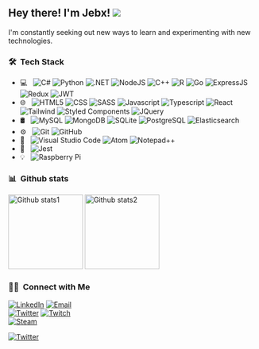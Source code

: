 <h2> Hey there! I'm Jebx!
<a href="https://jebx.dev"><img src="https://img.shields.io/badge/website-000000?style=flat&logo=About.me&logoColor=white"/></a>
</h2>

I'm constantly seeking out new ways to learn and experimenting with new technologies.

<h3> 🛠 &nbsp;Tech Stack</h3>

- 💻 &nbsp;
  ![C#](https://img.shields.io/badge/C%23-239120?style=flat&logo=c-sharp&logoColor=white)
  ![Python](https://img.shields.io/badge/Python-3776AB?style=flat&logo=python&logoColor=white)
  ![.NET](https://img.shields.io/badge/.NET-5C2D91?style=flat&logo=.net&logoColor=white)
  ![NodeJS](https://img.shields.io/badge/Node.js-43853D?style=flat&logo=node.js&logoColor=white)
  ![C++](https://img.shields.io/badge/C%2B%2B-00599C?style=flat&logo=c%2B%2B&logoColor=white)
  ![R](https://img.shields.io/badge/R-276DC3?style=flat&logo=r&logoColor=white)
  ![Go](https://img.shields.io/badge/Go-00ADD8?style=flat&logo=go&logoColor=white)
  ![ExpressJS](https://img.shields.io/badge/Express.js-404D59?style=flat)
  ![Redux](https://img.shields.io/badge/Redux-593D88?style=flat&logo=redux&logoColor=white)
  ![JWT](https://img.shields.io/badge/json%20web%20tokens-323330?style=flat&logo=json-web-tokens&logoColor=pink)
- 🌐 &nbsp;
  ![HTML5](https://img.shields.io/badge/HTML5-E34F26?style=flat&logo=html5&logoColor=white)
  ![CSS](https://img.shields.io/badge/CSS-239120?&style=flat&logo=css3&logoColor=white)
  ![SASS](https://img.shields.io/badge/Sass-CC6699?&style=flat&logo=css3&logoColor=white)
  ![Javascript](https://img.shields.io/badge/JavaScript-F7DF1E?style=flat&logo=javascript&logoColor=black)
  ![Typescript](https://img.shields.io/badge/TypeScript-007ACC?style=flat&logo=typescript&logoColor=white)
  ![React](https://img.shields.io/badge/React-20232A?style=flat&logo=react&logoColor=61DAFB)
  ![Tailwind](https://img.shields.io/badge/Tailwind_CSS-38B2AC?style=flat&logo=tailwind-css&logoColor=white)
  ![Styled Components](https://img.shields.io/badge/styled--components-DB7093?style=flat&logo=styled-components&logoColor=white)
  ![JQuery](https://img.shields.io/badge/jQuery-0769AD?style=flat&logo=jquery&logoColor=white)
- 🛢 &nbsp;
  ![MySQL](https://img.shields.io/badge/MySQL-005C84?style=flat&logo=mysql&logoColor=white)
  ![MongoDB](https://img.shields.io/badge/MongoDB-4EA94B?style=flat&logo=mongodb&logoColor=white)
  ![SQLite](https://img.shields.io/badge/SQLite-07405E?style=flat&logo=sqlite&logoColor=white)
  ![PostgreSQL](https://img.shields.io/badge/PostgreSQL-316192?style=flat&logo=postgresql&logoColor=white)
  ![Elasticsearch](https://img.shields.io/badge/Elastic_Search-005571?style=flat&logo=elasticsearch&logoColor=white)
- ⚙️ &nbsp;
  ![Git](https://img.shields.io/badge/GIT-E44C30?style=flat&logo=git&logoColor=white)
  ![GitHub](https://img.shields.io/badge/-GitHub-333333?style=flat&logo=github)
- 🔧 &nbsp;
  ![Visual Studio Code](https://img.shields.io/badge/Visual_Studio_Code-0078D4?style=flat&logo=visual%20studio%20code&logoColor=white)
  ![Atom](https://img.shields.io/badge/Atom-66595C?style=flat&logo=Atom&logoColor=white)
  ![Notepad++](https://img.shields.io/badge/Notepad++-90E59A.svg?style=flat&logo=notepad%2B%2B&logoColor=black)
- 🔔 &nbsp;
  ![Jest](https://img.shields.io/badge/Jest-323330?style=flat&logo=Jest&logoColor=white)
- 💡 &nbsp;
  ![Raspberry Pi](https://img.shields.io/badge/Raspberry%20Pi-A22846?style=flat&logo=Raspberry%20Pi&logoColor=white)



<h3> 📊 &nbsp;Github stats</h3>

  <img alt="Github stats1" height="150em" src="https://github-readme-stats.vercel.app/api?username=JBUinfo&theme=buefy&show_icons=true" />
  <img alt="Github stats2" height="150em" src="https://github-readme-stats.vercel.app/api/top-langs/?username=JBUinfo&theme=buefy&layout=compact" />

<h3> 🤝🏻 &nbsp;Connect with Me</h3>

<a href="https://www.linkedin.com/in/javier-borbolla-ure%C3%B1a/"><img alt="LinkedIn" src="https://img.shields.io/badge/LinkedIn-Javier%20Borbolla%20ure%C3%B1a-blue?style=flat&logo=linkedin"></a>
<a href="mailto:javierbuinfo@gmail.com"><img alt="Email" src="https://img.shields.io/badge/Email-javierbuinfo@gmail.com-blue?style=flat&logo=gmail"></a><br/>
<a href="https://twitter.com/0xJebx"><img alt="Twitter" src="https://badges.aleen42.com/src/twitter.svg"></a>
<a href="https://www.twitch.tv/jebx_/"><img alt="Twitch" src="https://img.shields.io/badge/Twitch-9146FF?style=flat&logo=twitch&logoColor=white"></a><br/>
<a href="https://steamcommunity.com/id/Jebx_"><img alt="Steam" src="https://badges.aleen42.com/src/steam.svg"></a><br/>


<a href="https://www.buymeacoffee.com/jebx"><img alt="Twitter" src="https://img.shields.io/badge/Buy_Me_A_Coffee-FFDD00?style=for-the-badge&logo=buy-me-a-coffee&logoColor=black"></a>
